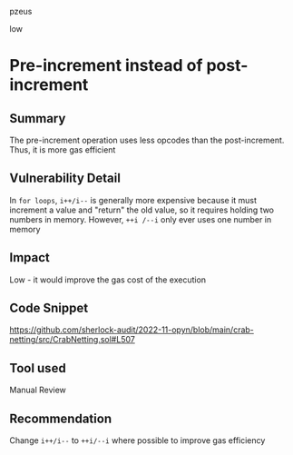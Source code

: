pzeus

low

# Pre-increment instead of post-increment

## Summary
The pre-increment operation uses less opcodes than the post-increment. Thus, it is more gas efficient
## Vulnerability Detail
In `for loops`, `i++/i--` is generally more expensive because it must increment a value and "return" the old value, so it requires holding two numbers in memory. However, `++i /--i` only ever uses one number in memory
## Impact
Low - it would improve the gas cost of the execution
## Code Snippet
https://github.com/sherlock-audit/2022-11-opyn/blob/main/crab-netting/src/CrabNetting.sol#L507
## Tool used

Manual Review

## Recommendation
Change `i++/i--` to `++i/--i` where possible to improve gas efficiency